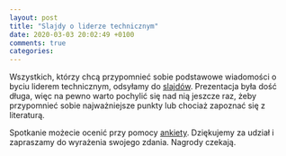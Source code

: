 ```yaml
---
layout: post
title: "Slajdy o liderze technicznym"
date: 2020-03-03 20:02:49 +0100
comments: true
categories: 
---
```


Wszystkich, którzy chcą przypomnieć sobie podstawowe wiadomości o byciu liderem technicznym, odsyłamy do <a href="/files/Leadership.pdf" target="_blank">slajdów</a>. Prezentacja była dość długa, więc na pewno warto pochylić się nad nią jeszcze raz, żeby przypomnieć sobie najważniejsze punkty lub chociaż zapoznać się z literaturą.

Spotkanie możecie ocenić przy pomocy <a href="https://tinyurl.com/wy9yqct" target="_blank">ankiety</a>. Dziękujemy za udział i zapraszamy do wyrażenia swojego zdania. Nagrody czekają.